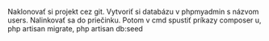 Naklonovať si projekt cez git.
Vytvoriť si databázu v phpmyadmin s názvom users.
Nalinkovať sa do priečinku.
Potom v cmd spustiť príkazy 
composer u,
php artisan migrate,
php artisan db:seed

